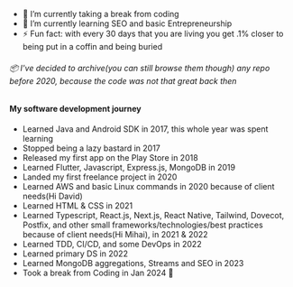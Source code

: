

- 🔭 I’m currently taking a break from coding
- 🌱 I’m currently learning SEO and basic Entrepreneurship
- ⚡ Fun fact: with every 30 days that you are living you get .1% closer to being put in a coffin and being buried

###### 📦 I've decided to archive(you can still browse them though) any repo before 2020, because the code was not that great back then

#### My software development journey
- Learned Java and Android SDK in 2017, this whole year was spent learning
- Stopped being a lazy bastard in 2017
- Released my first app on the Play Store in 2018
- Learned Flutter, Javascript, Express.js, MongoDB in 2019
- Landed my first freelance project in 2020
- Learned AWS and basic Linux commands in 2020 because of client needs(Hi David)
- Learned HTML & CSS in 2021
- Learned Typescript, React.js, Next.js, React Native, Tailwind, Dovecot, Postfix, and other small frameworks/technologies/best practices because of client needs(Hi Mihai), in 2021 & 2022
- Learned TDD, CI/CD, and some DevOps in 2022
- Learned primary DS in 2022
- Learned MongoDB aggregations, Streams and SEO in 2023
- Took a break from Coding in Jan 2024 😬

